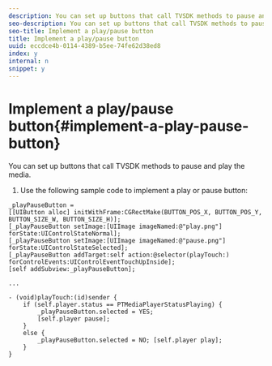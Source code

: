 ```yaml
---
description: You can set up buttons that call TVSDK methods to pause and play the media.
seo-description: You can set up buttons that call TVSDK methods to pause and play the media.
seo-title: Implement a play/pause button
title: Implement a play/pause button
uuid: eccdce4b-0114-4389-b5ee-74fe62d38ed8
index: y
internal: n
snippet: y
---
```


# Implement a play/pause button{#implement-a-play-pause-button}

You can set up buttons that call TVSDK methods to pause and play the media.

1. Use the following sample code to implement a play or pause button:

<a id="example_BC2632D673FE451190A30A23145090D0"></a>

```
_playPauseButton =  
[[UIButton alloc] initWithFrame:CGRectMake(BUTTON_POS_X, BUTTON_POS_Y, BUTTON_SIZE_W, BUTTON_SIZE_H)]; 
[_playPauseButton setImage:[UIImage imageNamed:@"play.png"] forState:UIControlStateNormal];  
[_playPauseButton setImage:[UIImage imageNamed:@"pause.png"] forState:UIControlStateSelected]; 
[_playPauseButton addTarget:self action:@selector(playTouch:) forControlEvents:UIControlEventTouchUpInside]; 
[self addSubview:_playPauseButton]; 
 
... 
 
- (void)playTouch:(id)sender { 
    if (self.player.status == PTMediaPlayerStatusPlaying) { 
        _playPauseButton.selected = YES;  
        [self.player pause]; 
    } 
    else { 
        _playPauseButton.selected = NO; [self.player play]; 
    } 
} 

```

